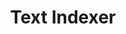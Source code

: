 ---
title: "Text Indexer"

categories: ['']

tags: ['Text', 'Indexer']

arwords: 'الفهرسة الآلية'

arexps: []

enwords: ['Text Indexer']

enexps: []

arlexicons: 'ف'

enlexicons: 'T'

authors: ['Ruqayya Roshdy']

translators: ['']

citations: 'مقدمة في حوسبة اللغة العربية'

sources: 'مركز الملك عبدالله بن عبدالعزيز الدولي لخدمة اللغة العربية'

slug: ""
---